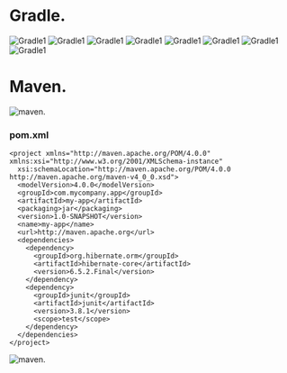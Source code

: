 # Gradle.<br>
![Gradle1](https://github.com/maxim-shapovalov/Java_Spring_HW1/gradle/gradle-v.png)
![Gradle1](https://github.com/maxim-shapovalov/Java_Spring_HW1/gradle/gradle-build-1.png)
![Gradle1](https://github.com/maxim-shapovalov/Java_Spring_HW1/gradle/gradle-build-2.png)
![Gradle1](https://github.com/maxim-shapovalov/Java_Spring_HW1/gradle/gradle-build-successful.png)
![Gradle1](https://github.com/maxim-shapovalov/Java_Spring_HW1/gradle/build-gradle.png)
![Gradle1](https://github.com/maxim-shapovalov/Java_Spring_HW1/gradle/build-with-dependency-hibernate.png)
![Gradle1](https://github.com/maxim-shapovalov/Java_Spring_HW1/gradle/app.png)
![Gradle1](https://github.com/maxim-shapovalov/Java_Spring_HW1/gradle/build-app.png)
# Maven. <br>
![maven](https://github.com/maxim-shapovalov/Java_Spring_HW1/maven/package.png).

### pom.xml
```
<project xmlns="http://maven.apache.org/POM/4.0.0" xmlns:xsi="http://www.w3.org/2001/XMLSchema-instance"
  xsi:schemaLocation="http://maven.apache.org/POM/4.0.0 http://maven.apache.org/maven-v4_0_0.xsd">
  <modelVersion>4.0.0</modelVersion>
  <groupId>com.mycompany.app</groupId>
  <artifactId>my-app</artifactId>
  <packaging>jar</packaging>
  <version>1.0-SNAPSHOT</version>
  <name>my-app</name>
  <url>http://maven.apache.org</url>
  <dependencies>
    <dependency>
      <groupId>org.hibernate.orm</groupId>
      <artifactId>hibernate-core</artifactId>
      <version>6.5.2.Final</version>
    </dependency>
    <dependency>
      <groupId>junit</groupId>
      <artifactId>junit</artifactId>
      <version>3.8.1</version>
      <scope>test</scope>
    </dependency>
  </dependencies>
</project>
```
![maven](https://github.com/maxim-shapovalov/Java_Spring_HW1/maven/Build_20success.png).
